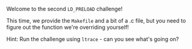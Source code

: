 Welcome to the second `LD_PRELOAD` challenge!

This time, we provide the `Makefile` and a bit of a .c file, but you need to
figure out the function we're overriding yourself!

Hint: Run the challenge using `ltrace` - can you see what's going on?
